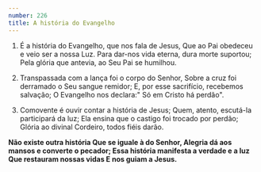 ```yaml
---
number: 226
title: A história do Evangelho
---
```


1. É a história do Evangelho, que nos fala de Jesus,
  Que ao Pai obedeceu e veio ser a nossa Luz.
  Para dar-nos vida eterna, dura morte suportou;
  Pela glória que antevia, ao Seu Pai se humilhou.

2. Transpassada com a lança foi o corpo do Senhor,
  Sobre a cruz foi derramado o Seu sangue remidor;
  E, por esse sacrifício, recebemos salvação;
  O Evangelho nos declara:"
  Só em Cristo há perdão".

3. Comovente é ouvir contar a história de Jesus;
  Quem, atento, escutá-la participará da luz;
  Ela ensina que o castigo foi trocado por perdão;
  Glória ao divinal Cordeiro, todos fiéis darão.

  __Não existe outra história
  Que se iguale à do Senhor,
  Alegria dá aos mansos e converte o pecador;
  Essa história manifesta a verdade e a luz
  Que restauram nossas vidas
  E nos guiam a Jesus.__
